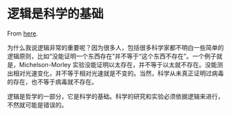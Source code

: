 # 逻辑是科学的基础

From [here](https://yinwang1.substack.com/p/fa0).

为什么我说逻辑非常的重要呢？因为很多人，包括很多科学家都不明白一些简单的逻辑原则，比如“没能证明一个东西存在”并不等于“这个东西不存在”。一个例子就是，Michelson-Morley 实验没能证明以太存在，并不等于以太就不存在。没能测出相对光速变化，并不等于相对光速就是不变的。当然，科学从未真正证明过病毒的存在，也不等于病毒就不存在。

逻辑是哲学的一部分，它是科学的基础。科学的研究和实验必须依据逻辑来进行，不然就可能是错误的。
